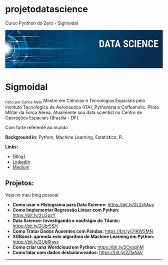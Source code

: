 # projetodatascience
Curso Pynthon do Zero - Sigmoidal

<p align="center">
  <img src="banner.png" >
</p>

# Sigmoidal
<sub>Feito por Carlos Melo</sub>
Mestre em Ciências e Tecnologias Espaciais pelo Instituto Tecnológico de Aeronáutica (ITA), Pythonista e Coffeeholic. Piloto Militar da Força Aérea. Atualmente sou data scientist no Centro de Operações Espaciais (Brasília - DF).

Com forte referente ao mundo 

**Background in:** Python, Machine Learning, Estatística, R.

**Links:**
* [Blog]
* [LinkedIn](https://www.linkedin.com/in/matheusramosmedeiros/)
* [Medium](https://medium.com/@matheusramosmedeiros)


## Projetos:
Veja no meu blog pessoal:

* **Como usar o Histograma para Data Science:** https://bit.ly/2L2cMwy
* **Como Implementar Regressão Linear com Python:** https://bit.ly/2Li5pzY
* **Data Science: Investigando o naufrágio do Titanic:** https://bit.ly/2Ubr5SH
* **Como Tratar Dados Ausentes com Pandas:** https://bit.ly/31KWSMN
* **XGBoost: aprenda este algoritmo de Machine Learning em Python:** https://bit.ly/2UbRhws
* **Como criar uma Wordcloud em Python:** https://bit.ly/2OxsphM
* **Como lidar com dados desbalanceados:** https://bit.ly/2ZlaNsV

---
